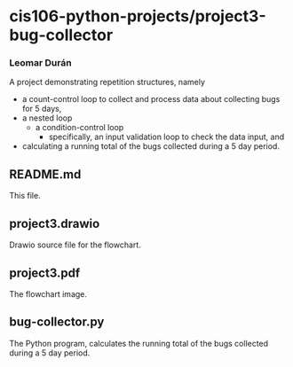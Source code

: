 # cis106-python-projects/project3-bug-collector
### Leomar Durán

A project demonstrating repetition structures, namely
* a count-control loop to collect and process data about collecting
  bugs for 5 days,
* a nested loop
    * a condition-control loop
        * specifically, an input validation loop to check the data
          input, and
* calculating a running total of the bugs collected during a 5 day
  period.

## README.md
This file.

## project3.drawio
Drawio source file for the flowchart.

## project3.pdf
The flowchart image.

## bug-collector.py
The Python program, calculates the running total of the bugs collected
during a 5 day period.
